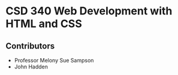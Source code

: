 <h1>CSD 340 Web Development with HTML and CSS</h1>
<h2>Contributors</h2>
<ul>
  <li>Professor Melony Sue Sampson</li>
  <li>John Hadden</li>
